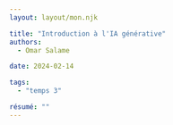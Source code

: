 ```yaml
---
layout: layout/mon.njk

title: "Introduction à l'IA générative"
authors:
  - Omar Salame

date: 2024-02-14

tags: 
  - "temps 3"

résumé: ""
---
```


